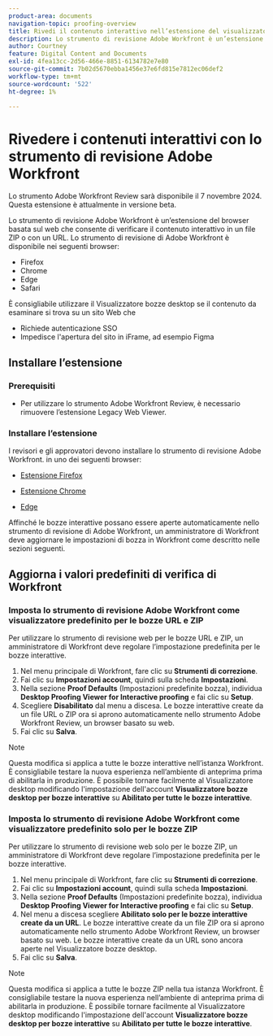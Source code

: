 ```yaml
---
product-area: documents
navigation-topic: proofing-overview
title: Rivedi il contenuto interattivo nell’estensione del visualizzatore di bozze web
description: Lo strumento di revisione Adobe Workfront è un’estensione del browser che consente di verificare il contenuto interattivo in un file ZIP o con un URL.
author: Courtney
feature: Digital Content and Documents
exl-id: 4fea13cc-2d56-466e-8851-6134782e7e80
source-git-commit: 7b02d5670ebba1456e37e6fd815e7812ec06def2
workflow-type: tm+mt
source-wordcount: '522'
ht-degree: 1%

---
```


# Rivedere i contenuti interattivi con lo strumento di revisione Adobe Workfront

<span class="preview">Lo strumento Adobe Workfront Review sarà disponibile il 7 novembre 2024. Questa estensione è attualmente in versione beta.</span>

Lo strumento di revisione Adobe Workfront è un’estensione del browser basata sul web che consente di verificare il contenuto interattivo in un file ZIP o con un URL. Lo strumento di revisione di Adobe Workfront è disponibile nei seguenti browser:

* Firefox
* Chrome
* Edge
* Safari

È consigliabile utilizzare il Visualizzatore bozze desktop se il contenuto da esaminare si trova su un sito Web che

* Richiede autenticazione SSO
* Impedisce l&#39;apertura del sito in iFrame, ad esempio Figma


## Installare l’estensione

### Prerequisiti

* Per utilizzare lo strumento Adobe Workfront Review, è necessario rimuovere l’estensione Legacy Web Viewer.

### Installare l’estensione

<!--This extension is required to review conent in GS and Ex.

You must install the extension to reiew content in GenS and Express.

To review content in GS, Express, or Wou must install the extension if you are using GenStuido or Creative cloud express-->

I revisori e gli approvatori devono installare lo strumento di revisione Adobe Workfront. in uno dei seguenti browser:

* [Estensione Firefox](https://addons.mozilla.org/en-US/firefox/addon/adobe-workfront-review-tool/)

* [Estensione Chrome](https://chromewebstore.google.com/detail/adobe-workfront-review-to/lhdepbgeilldghlfnankdnponhljpgml)

* [Edge](https://microsoftedge.microsoft.com/addons/detail/adobe-workfront-review-to/llhapmaiiddmcamgeapaipjpagnoijen)


Affinché le bozze interattive possano essere aperte automaticamente nello strumento di revisione di Adobe Workfront, un amministratore di Workfront deve aggiornare le impostazioni di bozza in Workfront come descritto nelle sezioni seguenti.

## Aggiorna i valori predefiniti di verifica di Workfront

### Imposta lo strumento di revisione Adobe Workfront come visualizzatore predefinito per le bozze URL e ZIP

Per utilizzare lo strumento di revisione web per le bozze URL e ZIP, un amministratore di Workfront deve regolare l’impostazione predefinita per le bozze interattive.

1. Nel menu principale di Workfront, fare clic su **Strumenti di correzione**.
1. Fai clic su **Impostazioni account**, quindi sulla scheda **Impostazioni**.
1. Nella sezione **Proof Defaults** (Impostazioni predefinite bozza), individua **Desktop Proofing Viewer for Interactive proofing** e fai clic su **Setup**.
1. Scegliere **Disabilitato** dal menu a discesa. Le bozze interattive create da un file URL o ZIP ora si aprono automaticamente nello strumento Adobe Workfront Review, un browser basato su web.
1. Fai clic su **Salva**.

>[!NOTE]
>
>Questa modifica si applica a tutte le bozze interattive nell’istanza Workfront. È consigliabile testare la nuova esperienza nell’ambiente di anteprima prima di abilitarla in produzione. È possibile tornare facilmente al Visualizzatore desktop modificando l&#39;impostazione dell&#39;account **Visualizzatore bozze desktop per bozze interattive** su **Abilitato per tutte le bozze interattive**.

### Imposta lo strumento di revisione Adobe Workfront come visualizzatore predefinito solo per le bozze ZIP

Per utilizzare lo strumento di revisione web solo per le bozze ZIP, un amministratore di Workfront deve regolare l’impostazione predefinita per le bozze interattive.

1. Nel menu principale di Workfront, fare clic su **Strumenti di correzione**.
1. Fai clic su **Impostazioni account**, quindi sulla scheda **Impostazioni**.
1. Nella sezione **Proof Defaults** (Impostazioni predefinite bozza), individua **Desktop Proofing Viewer for Interactive proofing** e fai clic su **Setup**.
1. Nel menu a discesa scegliere **Abilitato solo per le bozze interattive create da un URL**. Le bozze interattive create da un file ZIP ora si aprono automaticamente nello strumento Adobe Workfront Review, un browser basato su web. Le bozze interattive create da un URL sono ancora aperte nel Visualizzatore bozze desktop.
1. Fai clic su **Salva**.

>[!NOTE]
>
>Questa modifica si applica a tutte le bozze ZIP nella tua istanza Workfront. È consigliabile testare la nuova esperienza nell’ambiente di anteprima prima di abilitarla in produzione. È possibile tornare facilmente al Visualizzatore desktop modificando l&#39;impostazione dell&#39;account **Visualizzatore bozze desktop per bozze interattive** su **Abilitato per tutte le bozze interattive**.



